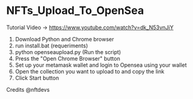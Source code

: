 # NFTs_Upload_To_OpenSea

Tutorial Video -> https://www.youtube.com/watch?v=dk_N53vnJiY

1. Download Python and Chrome browser 
2. run install.bat (requeriments)
3. python openseaupload.py (Run the script)
4. Press the "Open Chrome Browser" button
5. Set up your metamask wallet and login to Opensea using your wallet
6. Open the collection you want to upload to and copy the link
7. Click Start button


Credits @nftdevs
